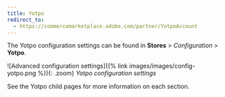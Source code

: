 ```yaml
---
title: Yotpo
redirect_to:
  - https://commercemarketplace.adobe.com/partner/YotpoAccount
---
```


The Yotpo configuration settings can be found in **Stores** > _Configuration_ > **Yotpo**.

![Advanced configuration settings]({% link images/images/config-yotpo.png %}){: .zoom}
_Yotpo configuration settings_

See the Yotpo child pages for more information on each section.
